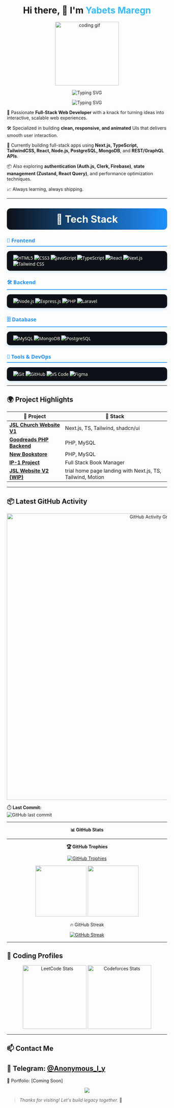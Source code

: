 <h1 align="center">Hi there, 👋 I'm <span style="color:#38BDF8">Yabets Maregn</span></h1>
<p align="center">
  <img src="https://media.giphy.com/media/qgQUggAC3Pfv687qPC/giphy.gif" height="200" alt="coding gif" />
</p>
<p align="center">
  <img src="https://readme-typing-svg.demolab.com?font=Fira+Code&size=24&duration=3000&pause=1000&color=38BDF8&center=true&vCenter=true&width=600&lines=Hey+there!+I'm+Yabets+%2F+Anon.;Full+Stack+Web+Developer;Frontend+%7C+Backend+%7C+Database+%7C+Git+Lover" alt="Typing SVG" />
</p>
<p align="center">
  <img src="https://readme-typing-svg.demolab.com?font=Fira+Code&size=24&duration=3000&pause=1000&color=006400&center=true&vCenter=true&width=220&lines=About+Me" alt="Typing SVG" />
</p>
<p >
  🎯 Passionate <strong>Full-Stack Web Developer</strong> with a knack for turning ideas into interactive, scalable web experiences.
</p>
<p >
  🛠️ Specialized in building <strong>clean, responsive, and animated</strong> UIs that delivers smooth user interaction.
</p>
<p >
  🌱 Currently building full-stack apps using <strong>Next.js, TypeScript, TailwindCSS, React, Node.js,  PostgreSQL, MongoDB</strong>, and <strong>REST/GraphQL APIs</strong>.
</p>
<p >
  📦 Also exploring <strong>authentication (Auth.js, Clerk, Firebase)</strong>, <strong>state management (Zustand,  React Query)</strong>, and performance optimization techniques.
</p>
<p >
  📈 Always learning, always shipping.
</p>

---



<p align="center" style="background: linear-gradient(90deg, #0D1117, #1E90FF); padding: 15px 0; border-radius: 12px; color: #FFFFF0; font-weight: 700; font-size: 2.2em; margin-bottom: 20px;">
  🧰 Tech Stack
</p>

<div style="max-width: 900px; margin: auto; color: #FFFFF0; font-family: 'Segoe UI', Tahoma, Geneva, Verdana, sans-serif;">

  <h3 style="color: #1E90FF; border-bottom: 2px solid #1E90FF; padding-bottom: 6px; margin-bottom: 12px;">
    🎨 Frontend
  </h3>
  <p align="left" style="background: #0D1117; padding: 12px 20px; border-radius: 10px; box-shadow: 0 4px 10px rgba(30,144,255,0.2); margin-bottom: 25px;">
    <img src="https://img.shields.io/badge/-HTML5-E34F26?style=for-the-badge&logo=html5&logoColor=white" alt="HTML5" />
    <img src="https://img.shields.io/badge/-CSS3-1572B6?style=for-the-badge&logo=css3" alt="CSS3" />
    <img src="https://img.shields.io/badge/-JavaScript-F7DF1E?style=for-the-badge&logo=javascript&logoColor=black" alt="JavaScript" />
    <img src="https://img.shields.io/badge/-TypeScript-3178C6?style=for-the-badge&logo=typescript" alt="TypeScript" />
    <img src="https://img.shields.io/badge/-React-20232A?style=for-the-badge&logo=react" alt="React" />
    <img src="https://img.shields.io/badge/-Next.js-000?style=for-the-badge&logo=next.js" alt="Next.js" />
    <img src="https://img.shields.io/badge/-Tailwind%20CSS-38B2AC?style=for-the-badge&logo=tailwind-css" alt="Tailwind CSS" />
  </p>

  <h3 style="color: #1E90FF; border-bottom: 2px solid #1E90FF; padding-bottom: 6px; margin-bottom: 12px;">
    🛠️ Backend
  </h3>
  <p align="left" style="background: #0D1117; padding: 12px 20px; border-radius: 10px; box-shadow: 0 4px 10px rgba(30,144,255,0.2); margin-bottom: 25px;">
    <img src="https://img.shields.io/badge/-Node.js-339933?style=for-the-badge&logo=node.js" alt="Node.js" />
    <img src="https://img.shields.io/badge/-Express.js-000000?style=for-the-badge&logo=express" alt="Express.js" />
    <img src="https://img.shields.io/badge/-PHP-777BB4?style=for-the-badge&logo=php" alt="PHP" />
    <img src="https://img.shields.io/badge/-Laravel-FF2D20?style=for-the-badge&logo=laravel" alt="Laravel" />
  </p>

  <h3 style="color: #1E90FF; border-bottom: 2px solid #1E90FF; padding-bottom: 6px; margin-bottom: 12px;">
    🗄️ Database
  </h3>
  <p align="left" style="background: #0D1117; padding: 12px 20px; border-radius: 10px; box-shadow: 0 4px 10px rgba(30,144,255,0.2); margin-bottom: 25px;">
    <img src="https://img.shields.io/badge/-MySQL-4479A1?style=for-the-badge&logo=mysql" alt="MySQL" />
    <img src="https://img.shields.io/badge/-MongoDB-47A248?style=for-the-badge&logo=mongodb" alt="MongoDB" />
    <img src="https://img.shields.io/badge/-PostgreSQL-336791?style=for-the-badge&logo=postgresql" alt="PostgreSQL" />
  </p>

  <h3 style="color: #1E90FF; border-bottom: 2px solid #1E90FF; padding-bottom: 6px; margin-bottom: 12px;">
    🧪 Tools & DevOps
  </h3>
  <p align="left" style="background: #0D1117; padding: 12px 20px; border-radius: 10px; box-shadow: 0 4px 10px rgba(30,144,255,0.2); margin-bottom: 0;">
    <img src="https://img.shields.io/badge/-Git-F05032?style=for-the-badge&logo=git" alt="Git" />
    <img src="https://img.shields.io/badge/-GitHub-181717?style=for-the-badge&logo=github" alt="GitHub" />
    <img src="https://img.shields.io/badge/-VS%20Code-007ACC?style=for-the-badge&logo=visual-studio-code" alt="VS Code" />
    <img src="https://img.shields.io/badge/-Figma-F24E1E?style=for-the-badge&logo=figma" alt="Figma" />
  </p>
</div>

---

## 🌍 Project Highlights 

| 🚀 Project | 🔧 Stack |
|-----------|----------|
| **[JSL Church Website V1](https://jsl-evvu.vercel.app/)** | Next.js, TS, Tailwind, shadcn/ui |
| **[Goodreads PHP Backend](https://github.com/anon381/goodreads-php-backend)** | PHP, MySQL |
| **[New Bookstore](https://github.com/anon381/new_bookstore-main)** | PHP, MySQL |
| **[IP-1 Project](https://github.com/anon381/IP-1-Project)** | Full Stack Book Manager |
| **[JSL Website V2 (WIP)](https://trial-jsl.vercel.app/)** | trial home page landing with Next.js, TS, Tailwind, Motion |

---

## 📦 Latest GitHub Activity
<p align="center">
  <a href="https://github.com/ashutosh00710/github-readme-activity-graph" title="GitHub Activity Graph">
    <img
      src="https://github-readme-activity-graph.vercel.app/graph?username=anon381&theme=react-dark&hide_border=true"
      alt="GitHub Activity Graph"
      width="900"
    />
  </a>
</p>


⏱️ **Last Commit:**  
![GitHub last commit](https://img.shields.io/github/last-commit/anon381/anon381?style=for-the-badge)

---
<p align="center" style=" font-weight: bold; margin: 0;">
  📊 GitHub Stats
</p>

---
<p align="center" style=" font-weight: bold; margin: 0;">
  🏆 GitHub Trophies
</p>
 

<p align="center">
  <a href="https://github.com/ryo-ma/github-profile-trophy">
    <img src="https://github-profile-trophy.vercel.app/?username=anon381&theme=algolia&column=7&margin-w=10&margin-h=10&no-bg=true&no-frame=true" alt="GitHub Trophies"/>
  </a>
</p>


<p align="center">
  <img src="https://github-readme-stats.vercel.app/api?username=anon381&show_icons=true&count_private=true&bg_color=0D1117&title_color=FFFFF0&text_color=FFFFF0&icon_color=1E90FF" height="160"/>
  <img src="https://github-readme-stats.vercel.app/api/top-langs/?username=anon381&layout=compact&bg_color=0D1117&title_color=FFFFF0&text_color=FFFFF0&icon_color=1E90FF" height="160"/>
</p>


<p align="center">
  🔥 GitHub Streak
</p>

<p align="center">
  <a href="https://github.com/denvercoder1/github-readme-streak-stats">
    <img src="https://streak-stats.demolab.com?user=anon381&background=0D1117&ring=1E90FF&fire=1E90FF&currStreakLabel=FFFFF0&sideLabels=FFFFF0&dates=FFFFF0&sideNums=FFFFF0&currStreakNum=FFFFF0&stroke=1E90FF" alt="GitHub Streak"/>
  </a>
</p>


---

## 🧠 Coding Profiles

<p align="center">
  <img src="https://leetcard.jacoblin.cool/anonized?theme=dark&bg_color=0D1117&font=Fira+Code&ext=contest&ext_color=1E90FF&ext_opacity=100&font_color=FFFFF0" height="200" alt="LeetCode Stats"/>
  <a href="https://codeforces.com/profile/anonized">
    <img src="https://codeforces-readme-stats.vercel.app/api/card?username=anonized&theme=github_dark&title_color=FFFFF0&icon_color=1E90FF&text_color=FFFFF0&bg_color=0D1117" height="200" alt="Codeforces Stats"/>
  </a>
</p>




---

## 📫 Contact Me

📧 Telegram: [@Anonymous_l_y](https://t.me/Anonymous_l_y)
------------------------------------
📂 Portfolio: [Coming Soon]  
<p align="center">
  <img src="https://capsule-render.vercel.app/api?type=waving&color=38BDF8&height=100&section=footer"/>
</p>

> _Thanks for visiting! Let's build legacy together._ 🚀
